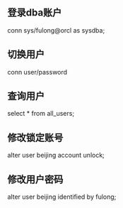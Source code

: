 ## 登录dba账户
conn sys/fulong@orcl as sysdba;  

## 切换用户
conn user/password

## 查询用户
select * from all_users;
## 修改锁定账号
alter user beijing account unlock;  
## 修改用户密码
alter user beijing identified by fulong;  